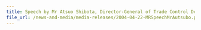 ```yaml
---
title: Speech by Mr Atsuo Shibota, Director-General of Trade Control Department, Ministry of Economy, Trade and Industry, at the Signing Ceremony.  
file_url: /news-and-media/media-releases/2004-04-22-MRSpeechMrAutsubo.pdf
---
```


